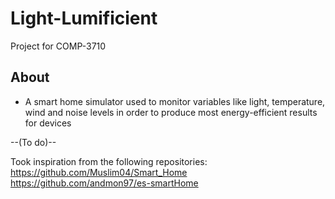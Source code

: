 # Light-Lumificient
Project for COMP-3710 

## About
- A smart home simulator used to monitor variables like light, temperature, wind and noise levels in order to produce most energy-efficient results for devices


--(To do)--

Took inspiration from the following repositories:<br>
https://github.com/Muslim04/Smart_Home <br>
https://github.com/andmon97/es-smartHome
